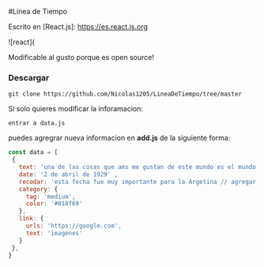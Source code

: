 #Linea de Tiempo

Escrito en [React.js]: https://es.react.js.org

![react](

Modificable al gusto porque es open source!

### Descargar 
```
git clone https://github.com/Nicolas1205/LineaDeTiempo/tree/master

``` 
Si solo quieres modificar la inforamacion:

```
entrar a data.js 

``` 

puedes agregrar nueva informacion en __add.js__ de la siguiente forma: 


 ``` javascript
 const data = [
  { 
    text: 'una de las cosas que ams me gustan de este mundo es el mundo es el mundo en si', 
    date: '2 de abril de 1929' ,
    recodar: 'esta fecha fue muy importante para la Argetina // agregar ' , ' antes de una nueva seccion NombreSeccion : Tipo de valor y ',' si hay mas datos abajo de otra forma no
    category: {
      tag: 'medium',
      color: '#018f69'
    },
    link: {
      urls: 'https://google.com',
      text: 'imagenes'
    }
  },
}
```





